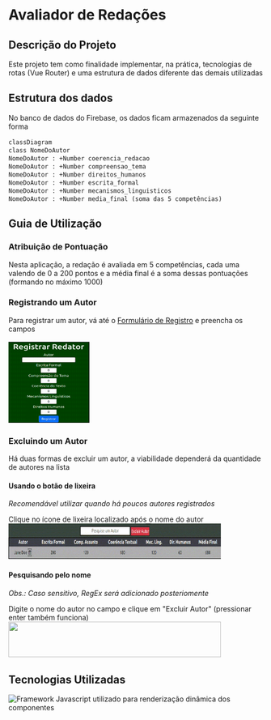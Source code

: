 # Avaliador de Redações

## Descrição do Projeto
Este projeto tem como finalidade implementar, na prática, tecnologias de rotas (Vue Router) e uma estrutura de dados diferente das demais utilizadas

## Estrutura dos dados
No banco de dados do Firebase, os dados ficam armazenados da seguinte forma
```mermaid
classDiagram
class NomeDoAutor
NomeDoAutor : +Number coerencia_redacao
NomeDoAutor : +Number compreensao_tema
NomeDoAutor : +Number direitos_humanos
NomeDoAutor : +Number escrita_formal
NomeDoAutor : +Number mecanismos_linguisticos
NomeDoAutor : +Number media_final (soma das 5 competências)
```
## Guia de Utilização
### Atribuição de Pontuação
Nesta aplicação, a redação é avaliada em 5 competências, cada uma valendo de 0 a 200 pontos e a média final é a soma dessas pontuações (formando no máximo 1000)
### Registrando um Autor
Para registrar um autor, vá até o <a target="_blank" href="https://avaliadoronline.netlify.app/#/cadastro">Formulário de Registro</a> e preencha os campos <br/>
<br/>
<img height="160px" width="160px" src="./assets/readme-assets/registerAuthor.gif"></img>

### Excluindo um Autor
Há duas formas de excluir um autor, a viabilidade dependerá da quantidade de autores na lista
#### Usando o botão de lixeira
*Recomendável utilizar quando há poucos autores registrados* <br/>

Clique no ícone de lixeira localizado após o nome do autor <br/>
<img height="70px" width="420px" src="./assets/readme-assets/deleteAuthorTrash.gif"></img>

#### Pesquisando pelo nome
*Obs.: Caso sensitivo, RegEx será adicionado posteriomente* <br/>

Digite o nome do autor no campo e clique em "Excluir Autor" (pressionar enter também funciona)
<img height="70px" width="420px" src="./assets/readme-assets/deleteAuthor.gif"></img>

## Tecnologias Utilizadas

![Framework Javascript utilizado para renderização dinâmica dos componentes](https://skills.thijs.gg/icons?i=vue,bootstrap,firebase,netlify&theme=light)
